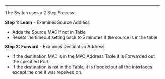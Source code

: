 
---
The Switch uses a 2 Step Process:

**Step 1:**
**Learn** - Examines Source Address
- Adds the Source MAC if not in Table
- Resets the timeout setting back to 5 minutes if the source is in the table
  
**Step 2:**
**Forward** - Examines Destination Address
- If the destination MAC is in the MAC Address Table it is Forwarded out the specified Port
- If the destination is not in the Table, it is flooded out all the interfaces except the one it was received on. 